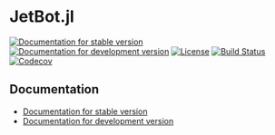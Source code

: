 # JetBot.jl

[![Documentation for stable version](https://img.shields.io/badge/docs-stable-blue.svg)](https://oschulz.github.io/JetBot.jl/stable)
[![Documentation for development version](https://img.shields.io/badge/docs-dev-blue.svg)](https://oschulz.github.io/JetBot.jl/dev)
[![License](http://img.shields.io/badge/license-MIT-brightgreen.svg?style=flat)](LICENSE.md)
[![Build Status](https://github.com/oschulz/JetBot.jl/workflows/CI/badge.svg?branch=master)](https://github.com/oschulz/JetBot.jl/actions?query=workflow%3ACI)
[![Codecov](https://codecov.io/gh/oschulz/JetBot.jl/branch/master/graph/badge.svg)](https://codecov.io/gh/oschulz/JetBot.jl)


## Documentation

* [Documentation for stable version](https://oschulz.github.io/JetBot.jl/stable)
* [Documentation for development version](https://oschulz.github.io/JetBot.jl/dev)
